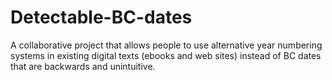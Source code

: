 # Detectable-BC-dates
A collaborative project that allows people to use alternative year numbering systems in existing digital texts (ebooks and web sites) instead of BC dates that are backwards and unintuitive.
